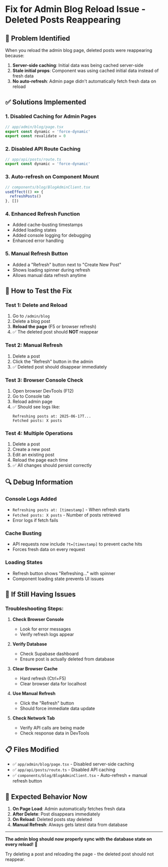 # Fix for Admin Blog Reload Issue - Deleted Posts Reappearing

## 🔧 **Problem Identified**

When you reload the admin blog page, deleted posts were reappearing because:

1. **Server-side caching**: Initial data was being cached server-side
2. **Stale initial props**: Component was using cached initial data instead of fresh data
3. **No auto-refresh**: Admin page didn't automatically fetch fresh data on reload

## ✅ **Solutions Implemented**

### 1. **Disabled Caching for Admin Pages**
```typescript
// app/admin/blog/page.tsx
export const dynamic = 'force-dynamic'
export const revalidate = 0
```

### 2. **Disabled API Route Caching**
```typescript
// app/api/posts/route.ts
export const dynamic = 'force-dynamic'
```

### 3. **Auto-refresh on Component Mount**
```typescript
// components/blog/BlogAdminClient.tsx
useEffect(() => {
  refreshPosts()
}, [])
```

### 4. **Enhanced Refresh Function**
- Added cache-busting timestamps
- Added loading states
- Added console logging for debugging
- Enhanced error handling

### 5. **Manual Refresh Button**
- Added a "Refresh" button next to "Create New Post"
- Shows loading spinner during refresh
- Allows manual data refresh anytime

## 🧪 **How to Test the Fix**

### Test 1: Delete and Reload
1. Go to `/admin/blog`
2. Delete a blog post
3. **Reload the page** (F5 or browser refresh)
4. ✅ The deleted post should **NOT** reappear

### Test 2: Manual Refresh
1. Delete a post
2. Click the "Refresh" button in the admin
3. ✅ Deleted post should disappear immediately

### Test 3: Browser Console Check
1. Open browser DevTools (F12)
2. Go to Console tab
3. Reload admin page
4. ✅ Should see logs like:
   ```
   Refreshing posts at: 2025-06-17T...
   Fetched posts: X posts
   ```

### Test 4: Multiple Operations
1. Delete a post
2. Create a new post
3. Edit an existing post
4. Reload the page each time
5. ✅ All changes should persist correctly

## 🔍 **Debug Information**

### Console Logs Added
- `Refreshing posts at: [timestamp]` - When refresh starts
- `Fetched posts: X posts` - Number of posts retrieved
- Error logs if fetch fails

### Cache Busting
- API requests now include `?t=[timestamp]` to prevent cache hits
- Forces fresh data on every request

### Loading States
- Refresh button shows "Refreshing..." with spinner
- Component loading state prevents UI issues

## 🚨 **If Still Having Issues**

### Troubleshooting Steps:

1. **Check Browser Console**
   - Look for error messages
   - Verify refresh logs appear

2. **Verify Database**
   - Check Supabase dashboard
   - Ensure post is actually deleted from database

3. **Clear Browser Cache**
   - Hard refresh (Ctrl+F5)
   - Clear browser data for localhost

4. **Use Manual Refresh**
   - Click the "Refresh" button
   - Should force immediate data update

5. **Check Network Tab**
   - Verify API calls are being made
   - Check response data in DevTools

## 📋 **Files Modified**

- ✅ `app/admin/blog/page.tsx` - Disabled server-side caching
- ✅ `app/api/posts/route.ts` - Disabled API caching  
- ✅ `components/blog/BlogAdminClient.tsx` - Auto-refresh + manual refresh button

## 🎯 **Expected Behavior Now**

1. **On Page Load**: Admin automatically fetches fresh data
2. **After Delete**: Post disappears immediately
3. **On Reload**: Deleted posts stay deleted
4. **Manual Refresh**: Always gets latest data from database

---

**The admin blog should now properly sync with the database state on every reload!** 🎉

Try deleting a post and reloading the page - the deleted post should not reappear.
